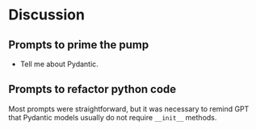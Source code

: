 # Discussion

## Prompts to prime the pump

- Tell me about Pydantic.

## Prompts to refactor python code

Most prompts were straightforward, but it was necessary to remind GPT that Pydantic models usually do not require 
`__init__` methods.